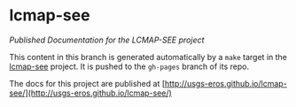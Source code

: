 # lcmap-see

*Published Documentation for the LCMAP-SEE project*

This content in this branch is generated automatically by a ``make`` target in
the [lcmap-see](http://github.com/usgs-eros/lcmap-see) project. It is pushed
to the ``gh-pages`` branch of its repo.

The docs for this project are published at
[http://usgs-eros.github.io/lcmap-see/](http://usgs-eros.github.io/lcmap-see/)
